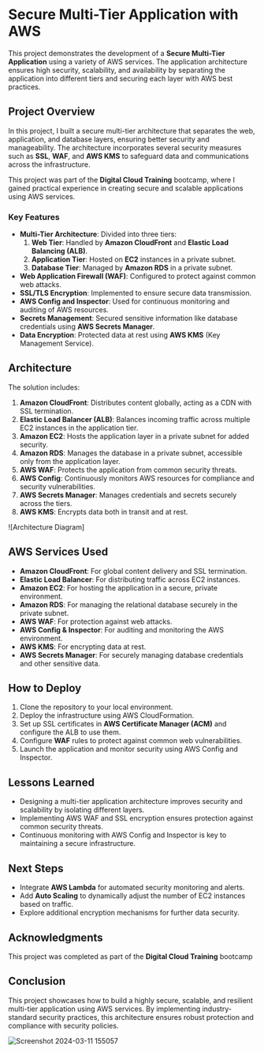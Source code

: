 
# Secure Multi-Tier Application with AWS

This project demonstrates the development of a **Secure Multi-Tier Application** using a variety of AWS services. The application architecture ensures high security, scalability, and availability by separating the application into different tiers and securing each layer with AWS best practices.

## Project Overview

In this project, I built a secure multi-tier architecture that separates the web, application, and database layers, ensuring better security and manageability. The architecture incorporates several security measures such as **SSL**, **WAF**, and **AWS KMS** to safeguard data and communications across the infrastructure.

This project was part of the **Digital Cloud Training** bootcamp, where I gained practical experience in creating secure and scalable applications using AWS services.

### Key Features
- **Multi-Tier Architecture**: Divided into three tiers:
  1. **Web Tier**: Handled by **Amazon CloudFront** and **Elastic Load Balancing (ALB)**.
  2. **Application Tier**: Hosted on **EC2** instances in a private subnet.
  3. **Database Tier**: Managed by **Amazon RDS** in a private subnet.
- **Web Application Firewall (WAF)**: Configured to protect against common web attacks.
- **SSL/TLS Encryption**: Implemented to ensure secure data transmission.
- **AWS Config and Inspector**: Used for continuous monitoring and auditing of AWS resources.
- **Secrets Management**: Secured sensitive information like database credentials using **AWS Secrets Manager**.
- **Data Encryption**: Protected data at rest using **AWS KMS** (Key Management Service).

## Architecture

The solution includes:
1. **Amazon CloudFront**: Distributes content globally, acting as a CDN with SSL termination.
2. **Elastic Load Balancer (ALB)**: Balances incoming traffic across multiple EC2 instances in the application tier.
3. **Amazon EC2**: Hosts the application layer in a private subnet for added security.
4. **Amazon RDS**: Manages the database in a private subnet, accessible only from the application layer.
5. **AWS WAF**: Protects the application from common security threats.
6. **AWS Config**: Continuously monitors AWS resources for compliance and security vulnerabilities.
7. **AWS Secrets Manager**: Manages credentials and secrets securely across the tiers.
8. **AWS KMS**: Encrypts data both in transit and at rest.

![Architecture Diagram]

## AWS Services Used
- **Amazon CloudFront**: For global content delivery and SSL termination.
- **Elastic Load Balancer**: For distributing traffic across EC2 instances.
- **Amazon EC2**: For hosting the application in a secure, private environment.
- **Amazon RDS**: For managing the relational database securely in the private subnet.
- **AWS WAF**: For protection against web attacks.
- **AWS Config & Inspector**: For auditing and monitoring the AWS environment.
- **AWS KMS**: For encrypting data at rest.
- **AWS Secrets Manager**: For securely managing database credentials and other sensitive data.

## How to Deploy
1. Clone the repository to your local environment.
2. Deploy the infrastructure using AWS CloudFormation.
3. Set up SSL certificates in **AWS Certificate Manager (ACM)** and configure the ALB to use them.
4. Configure **WAF** rules to protect against common web vulnerabilities.
5. Launch the application and monitor security using AWS Config and Inspector.

## Lessons Learned
- Designing a multi-tier application architecture improves security and scalability by isolating different layers.
- Implementing AWS WAF and SSL encryption ensures protection against common security threats.
- Continuous monitoring with AWS Config and Inspector is key to maintaining a secure infrastructure.

## Next Steps
- Integrate **AWS Lambda** for automated security monitoring and alerts.
- Add **Auto Scaling** to dynamically adjust the number of EC2 instances based on traffic.
- Explore additional encryption mechanisms for further data security.

## Acknowledgments

This project was completed as part of the **Digital Cloud Training** bootcamp 
## Conclusion

This project showcases how to build a highly secure, scalable, and resilient multi-tier application using AWS services. By implementing industry-standard security practices, this architecture ensures robust protection and compliance with security policies.

![Screenshot 2024-03-11 155057](https://github.com/user-attachments/assets/b87a08cb-75de-41c5-94fa-64ddf5ba62b7)
